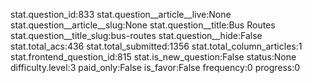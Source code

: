 stat.question_id:833
stat.question__article__live:None
stat.question__article__slug:None
stat.question__title:Bus Routes
stat.question__title_slug:bus-routes
stat.question__hide:False
stat.total_acs:436
stat.total_submitted:1356
stat.total_column_articles:1
stat.frontend_question_id:815
stat.is_new_question:False
status:None
difficulty.level:3
paid_only:False
is_favor:False
frequency:0
progress:0
